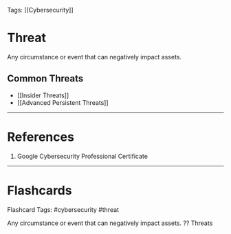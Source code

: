 Tags: [[Cybersecurity]]
# Threat

Any circumstance or event that can negatively impact assets.

## Common Threats
- [[Insider Threats]]
- [[Advanced Persistent Threats]]

---
# References

1. Google Cybersecurity Professional Certificate

---
# Flashcards

Flashcard Tags: #cybersecurity #threat 

Any circumstance or event that can negatively impact assets.
??
Threats
<!--SR:!2024-05-09,10,270!2024-05-05,3,208-->